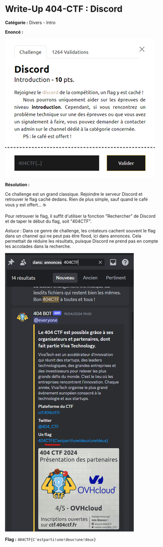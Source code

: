# Write-Up 404-CTF : Discord

__Catégorie :__ Divers - Intro

**Enoncé :**

![Enoncé](images/enonce.png)

**Résolution :**

Ce challenge est un grand classique. Rejoindre le serveur Discord et retrouver le flag caché dedans. Rien de plus simple, sauf quand le café vous y est offert... ☕

Pour retrouver le flag, il suffit d'utiliser la fonction "Rechercher" de Discord et de taper le début du flag, soit "404CTF".

_Astuce_ : Dans ce genre de challenge, les créateurs cachent souvent le flag dans un channel qui ne peut pas être flood, ici dans annonces. Cela permettait de réduire les résultats, puisque Discord ne prend pas en compte les accolades dans la recherche.

![Image1](images/image1.png)

**Flag :** `404CTF{C'estparti!une!deux!une!deux}`